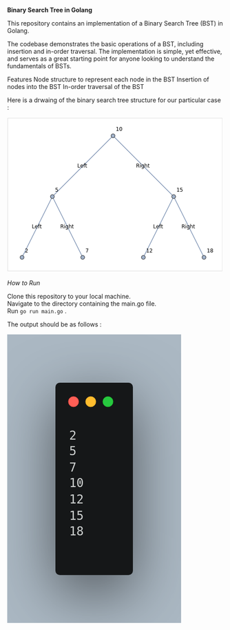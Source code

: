 
**Binary Search Tree in Golang**

This repository contains an implementation of a Binary Search Tree (BST) in Golang.<br>

The codebase demonstrates the basic operations of a BST, including insertion and in-order traversal. The implementation is simple, yet effective, and serves as a great starting point for anyone looking to understand the fundamentals of BSTs.

Features
Node structure to represent each node in the BST
Insertion of nodes into the BST
In-order traversal of the BST

Here is a drwaing of the binary search tree structure  for our particular case :<br>

![Alt text](./binary_search_tree.png)

*How to Run*<br>

Clone this repository to your local machine.<br>
Navigate to the directory containing the main.go file.<br>
Run  `go run main.go` .<br>

The output should be as follows : <br> 

![Alt text](./bst_output.png)


